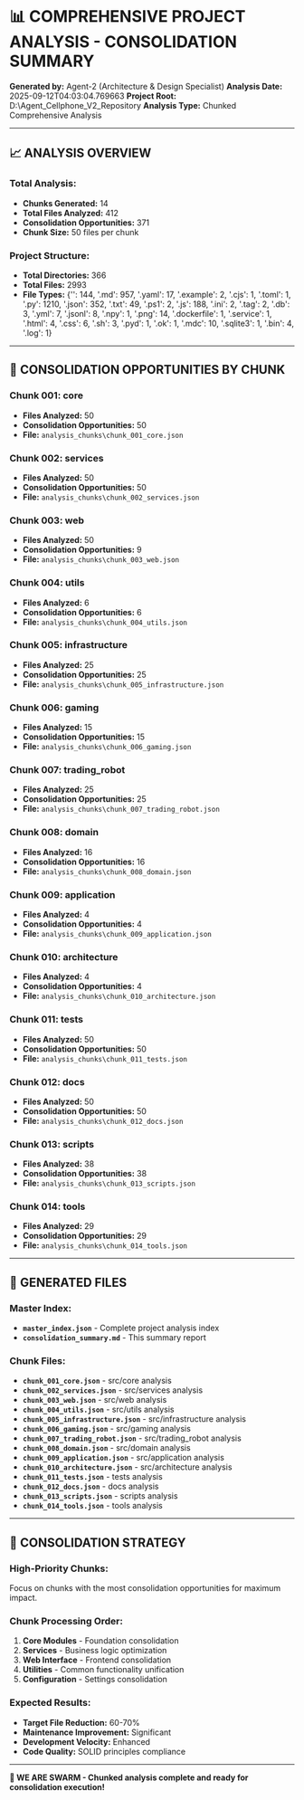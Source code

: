 # 📊 **COMPREHENSIVE PROJECT ANALYSIS - CONSOLIDATION SUMMARY**

**Generated by:** Agent-2 (Architecture & Design Specialist)
**Analysis Date:** 2025-09-12T04:03:04.769663
**Project Root:** D:\Agent_Cellphone_V2_Repository
**Analysis Type:** Chunked Comprehensive Analysis

---

## 📈 **ANALYSIS OVERVIEW**

### **Total Analysis:**
- **Chunks Generated:** 14
- **Total Files Analyzed:** 412
- **Consolidation Opportunities:** 371
- **Chunk Size:** 50 files per chunk

### **Project Structure:**
- **Total Directories:** 366
- **Total Files:** 2993
- **File Types:** {'': 144, '.md': 957, '.yaml': 17, '.example': 2, '.cjs': 1, '.toml': 1, '.py': 1210, '.json': 352, '.txt': 49, '.ps1': 2, '.js': 188, '.ini': 2, '.tag': 2, '.db': 3, '.yml': 7, '.jsonl': 8, '.npy': 1, '.png': 14, '.dockerfile': 1, '.service': 1, '.html': 4, '.css': 6, '.sh': 3, '.pyd': 1, '.ok': 1, '.mdc': 10, '.sqlite3': 1, '.bin': 4, '.log': 1}

---

## 🎯 **CONSOLIDATION OPPORTUNITIES BY CHUNK**


### **Chunk 001: core**
- **Files Analyzed:** 50
- **Consolidation Opportunities:** 50
- **File:** `analysis_chunks\chunk_001_core.json`


### **Chunk 002: services**
- **Files Analyzed:** 50
- **Consolidation Opportunities:** 50
- **File:** `analysis_chunks\chunk_002_services.json`


### **Chunk 003: web**
- **Files Analyzed:** 50
- **Consolidation Opportunities:** 9
- **File:** `analysis_chunks\chunk_003_web.json`


### **Chunk 004: utils**
- **Files Analyzed:** 6
- **Consolidation Opportunities:** 6
- **File:** `analysis_chunks\chunk_004_utils.json`


### **Chunk 005: infrastructure**
- **Files Analyzed:** 25
- **Consolidation Opportunities:** 25
- **File:** `analysis_chunks\chunk_005_infrastructure.json`


### **Chunk 006: gaming**
- **Files Analyzed:** 15
- **Consolidation Opportunities:** 15
- **File:** `analysis_chunks\chunk_006_gaming.json`


### **Chunk 007: trading_robot**
- **Files Analyzed:** 25
- **Consolidation Opportunities:** 25
- **File:** `analysis_chunks\chunk_007_trading_robot.json`


### **Chunk 008: domain**
- **Files Analyzed:** 16
- **Consolidation Opportunities:** 16
- **File:** `analysis_chunks\chunk_008_domain.json`


### **Chunk 009: application**
- **Files Analyzed:** 4
- **Consolidation Opportunities:** 4
- **File:** `analysis_chunks\chunk_009_application.json`


### **Chunk 010: architecture**
- **Files Analyzed:** 4
- **Consolidation Opportunities:** 4
- **File:** `analysis_chunks\chunk_010_architecture.json`


### **Chunk 011: tests**
- **Files Analyzed:** 50
- **Consolidation Opportunities:** 50
- **File:** `analysis_chunks\chunk_011_tests.json`


### **Chunk 012: docs**
- **Files Analyzed:** 50
- **Consolidation Opportunities:** 50
- **File:** `analysis_chunks\chunk_012_docs.json`


### **Chunk 013: scripts**
- **Files Analyzed:** 38
- **Consolidation Opportunities:** 38
- **File:** `analysis_chunks\chunk_013_scripts.json`


### **Chunk 014: tools**
- **Files Analyzed:** 29
- **Consolidation Opportunities:** 29
- **File:** `analysis_chunks\chunk_014_tools.json`


---

## 📁 **GENERATED FILES**

### **Master Index:**
- **`master_index.json`** - Complete project analysis index
- **`consolidation_summary.md`** - This summary report

### **Chunk Files:**
- **`chunk_001_core.json`** - src/core analysis
- **`chunk_002_services.json`** - src/services analysis
- **`chunk_003_web.json`** - src/web analysis
- **`chunk_004_utils.json`** - src/utils analysis
- **`chunk_005_infrastructure.json`** - src/infrastructure analysis
- **`chunk_006_gaming.json`** - src/gaming analysis
- **`chunk_007_trading_robot.json`** - src/trading_robot analysis
- **`chunk_008_domain.json`** - src/domain analysis
- **`chunk_009_application.json`** - src/application analysis
- **`chunk_010_architecture.json`** - src/architecture analysis
- **`chunk_011_tests.json`** - tests analysis
- **`chunk_012_docs.json`** - docs analysis
- **`chunk_013_scripts.json`** - scripts analysis
- **`chunk_014_tools.json`** - tools analysis

---

## 🚀 **CONSOLIDATION STRATEGY**

### **High-Priority Chunks:**
Focus on chunks with the most consolidation opportunities for maximum impact.

### **Chunk Processing Order:**
1. **Core Modules** - Foundation consolidation
2. **Services** - Business logic optimization
3. **Web Interface** - Frontend consolidation
4. **Utilities** - Common functionality unification
5. **Configuration** - Settings consolidation

### **Expected Results:**
- **Target File Reduction:** 60-70%
- **Maintenance Improvement:** Significant
- **Development Velocity:** Enhanced
- **Code Quality:** SOLID principles compliance

---

**🐝 WE ARE SWARM - Chunked analysis complete and ready for consolidation execution!**
